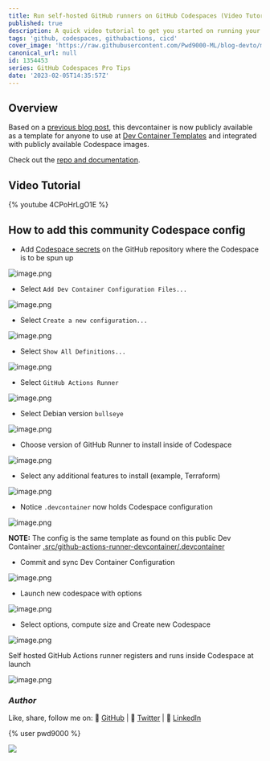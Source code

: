 ```yaml
---
title: Run self-hosted GitHub runners on GitHub Codespaces (Video Tutorial)
published: true
description: A quick video tutorial to get you started on running your self-hosted GitHub Action runners inside of your GitHub Codespaces.
tags: 'github, codespaces, githubactions, cicd'
cover_image: 'https://raw.githubusercontent.com/Pwd9000-ML/blog-devto/main/posts/2023/GitHub-Codespaces-runner-video/assets/main01.png'
canonical_url: null
id: 1354453
series: GitHub Codespaces Pro Tips
date: '2023-02-05T14:35:57Z'
---
```


## Overview

Based on a [previous blog post](https://dev.to/pwd9000/hosting-your-self-hosted-runners-on-github-codespaces-2elc), this devcontainer is now publicly available as a template for anyone to use at [Dev Container Templates](https://containers.dev/templates) and integrated with publicly available Codespace images.

Check out the [repo and documentation](https://bit.ly/3iPYXoL).

## Video Tutorial

{% youtube 4CPoHrLgO1E %}

## How to add this community Codespace config

- Add [Codespace secrets](https://docs.github.com/en/codespaces/managing-your-codespaces/managing-encrypted-secrets-for-your-codespaces?wt.mc_id=DT-MVP-5004771) on the GitHub repository where the Codespace is to be spun up

![image.png](https://raw.githubusercontent.com/Pwd9000-ML/blog-devto/main/posts/2022/GitHub-Codespaces-runner/assets/sec02.png)

- Select `Add Dev Container Configuration Files...`

![image.png](https://raw.githubusercontent.com/Pwd9000-ML/blog-devto/main/posts/2023/GitHub-Codespaces-runner-video/assets/add01.png)

- Select `Create a new configuration...`

![image.png](https://raw.githubusercontent.com/Pwd9000-ML/blog-devto/main/posts/2023/GitHub-Codespaces-runner-video/assets/add02.png)

- Select `Show All Definitions...`

![image.png](https://raw.githubusercontent.com/Pwd9000-ML/blog-devto/main/posts/2023/GitHub-Codespaces-runner-video/assets/add03.png)

- Select `GitHub Actions Runner`

![image.png](https://raw.githubusercontent.com/Pwd9000-ML/blog-devto/main/posts/2023/GitHub-Codespaces-runner-video/assets/add04.png)

- Select Debian version `bullseye`

![image.png](https://raw.githubusercontent.com/Pwd9000-ML/blog-devto/main/posts/2023/GitHub-Codespaces-runner-video/assets/add05.png)

- Choose version of GitHub Runner to install inside of Codespace

![image.png](https://raw.githubusercontent.com/Pwd9000-ML/blog-devto/main/posts/2023/GitHub-Codespaces-runner-video/assets/add06.png)

- Select any additional features to install (example, Terraform)

![image.png](https://raw.githubusercontent.com/Pwd9000-ML/blog-devto/main/posts/2023/GitHub-Codespaces-runner-video/assets/add07.png)

- Notice `.devcontainer` now holds Codespace configuration

![image.png](https://raw.githubusercontent.com/Pwd9000-ML/blog-devto/main/posts/2023/GitHub-Codespaces-runner-video/assets/add08.png)

**NOTE:** The config is the same template as found on this public Dev Container [.src/github-actions-runner-devcontainer/.devcontainer](https://github.com/Pwd9000-ML/devcontainer-templates/tree/main/src/github-actions-runner-devcontainer/.devcontainer)

- Commit and sync Dev Container Configuration

![image.png](https://raw.githubusercontent.com/Pwd9000-ML/blog-devto/main/posts/2023/GitHub-Codespaces-runner-video/assets/add09.png)

- Launch new codespace with options

![image.png](https://raw.githubusercontent.com/Pwd9000-ML/blog-devto/main/posts/2023/GitHub-Codespaces-runner-video/assets/add10.png)

- Select options, compute size and Create new Codespace

![image.png](https://raw.githubusercontent.com/Pwd9000-ML/blog-devto/main/posts/2023/GitHub-Codespaces-runner-video/assets/add11.png)

Self hosted GitHub Actions runner registers and runs inside Codespace at launch

![image.png](https://raw.githubusercontent.com/Pwd9000-ML/blog-devto/main/posts/2022/GitHub-Codespaces-runner/assets/label01.png)

### _Author_

Like, share, follow me on: :octopus: [GitHub](https://github.com/Pwd9000-ML) | :penguin: [Twitter](https://twitter.com/pwd9000) | :space_invader: [LinkedIn](https://www.linkedin.com/in/marcel-l-61b0a96b/)

{% user pwd9000 %}

<a href="https://www.buymeacoffee.com/pwd9000"><img src="https://img.buymeacoffee.com/button-api/?text=Buy me a coffee&emoji=&slug=pwd9000&button_colour=FFDD00&font_colour=000000&font_family=Cookie&outline_colour=000000&coffee_colour=ffffff"></a>
